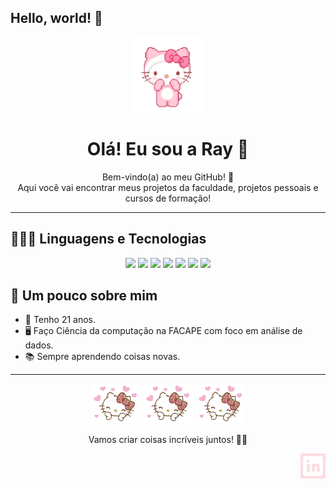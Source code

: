 ## Hello, world! 🌟

<p align="center">
  <img src= "hello-kiyty-cute.gif" width="120"/>
</p>

<h1 align="center">Olá! Eu sou a Ray 🌸</h1>

<p align="center">
  Bem-vindo(a) ao meu GitHub! 🩷<br>
  Aqui você vai encontrar meus projetos da faculdade, projetos pessoais e cursos de formação!
</p>

--- 

<h2>👩🏻‍💻 Linguagens e Tecnologias</h2>

<p align="center">
  <img src="https://img.shields.io/badge/HTML-FF69B4?style=for-the-badge&logo=html5&logoColor=white" />     
  <img src="https://img.shields.io/badge/CSS-F8C8DC?style=for-the-badge&logo=css3&logoColor=1572B6" />     
  <img src="https://img.shields.io/badge/JavaScript-C0C0C0?style=for-the-badge&logo=javascript&logoColor=black" /> 
  <img src="https://img.shields.io/badge/Python-A9A9A9?style=for-the-badge&logo=python&logoColor=3776AB" />      
  <img src="https://img.shields.io/badge/Pandas-FFB6C1?style=for-the-badge&logo=pandas&logoColor=150458" />    
  <img src="https://img.shields.io/badge/SQL-FFC0CB?style=for-the-badge&logo=postgresql&logoColor=white" />   
  <img src="https://img.shields.io/badge/C-FF69B4?style=for-the-badge&logo=c&logoColor=white" />              
</p>

<h2>🎨 Um pouco sobre mim</h2>

- 🌸 Tenho 21 anos.
- 🖥️ Faço Ciência da computação na FACAPE com foco em análise de dados. 
- 📚 Sempre aprendendo coisas novas.   

---

<p align="center">
  <img src="cute-hello-kitty.gif" width="80"/>
  <img src="cute-hello-kitty.gif" width="80"/>
  <img src="cute-hello-kitty.gif" width="80"/>
</p>

<p align="center">Vamos criar coisas incríveis juntos! 🌸✨</p>

<p align="right">
  <a href="https://www.linkedin.com/in/rayssa-rodrigues-sousa-162546311" target="_blank">
    <img src="LinkedIn.jpeg" width="40"/>
  </a>
</p>



